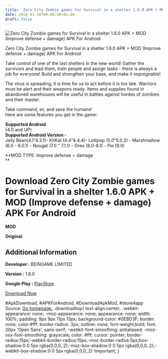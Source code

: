 ```yaml
---
title: 'Zero City Zombie games for Survival in a shelter 1.6.0 APK + MOD (Improve defense + damage) APK For Android'
date: 2020-01-18T00:00:00+01:00
draft: false
---
```


![Zero City Zombie games for Survival in a shelter 1.6.0 APK + MOD (Improve defense + damage) APK For Android](https://i1.wp.com/apkhome.net/wp-content/uploads/2020/01/Zero-City-Zombie-games-for-Survival-in-a-shelter-1.6.0-APK-MOD-Improve-defense-damage.png "Zero City Zombie games for Survival in a shelter 1.6.0 APK + MOD (Improve defense + damage) APK For Android")

  

Zero City Zombie games for Survival in a shelter 1.6.0 APK + MOD (Improve defense + damage) APK For Android

Take control of one of the last shelters in the new world! Gather the survivors and lead them, train people and assign tasks - there is always a job for everyone! Build and strengthen your base, and make it impregnable!

The virus is spreading, it is time for us to act before it is too late. Warriors must be alert and their weapons ready. Items and supplies found in abandoned warehouses will be useful in battles against hordes of zombies and their master.

Take command, sir, and save the humans!  
Here are some features you get in the game:

**Supported Android**  
{4.0 and UP}  
**Supported Android Version**:-  
Jelly Bean(4.1"4.3.1)- KitKat (4.4"4.4.4)- Lollipop (5.0"5.0.2) - Marshmallow (6.0 - 6.0.1) - Nougat (7.0 " 7.1.1) - Oreo (8.0-8.1) - Pie (9.0)

**MOD TYPE: Improve defense + damage  
**

Download Zero City Zombie games for Survival in a shelter 1.6.0 APK + MOD (Improve defense + damage) APK For Android
====================================================================================================================

**MOD**

**Original**

Additional Information
----------------------

**Developer :** BEINGAME LIMITED

**Version :** 1.6.0

**Google Play :** [PlayStore](https://play.google.com/store/apps/details?id=com.beingame.zc.zombie.shelter.survival)

  

[Download Now](https://store4app.co/post/zero-city-zombie-games-for-survival-in-a-shelter-1-6-0-apk-mod-improve-defense-damage-apk-for-android_1579287513)

  
#ApkDownload, #APKForAndroid, #DownloadApkMod, #store4app  
Source: [Go homepage.](https://store4app.co/post/zero-city-zombie-games-for-survival-in-a-shelter-1-6-0-apk-mod-improve-defense-damage-apk-for-android_1579287513) .downloadtop{ text-align:center; -webkit-appearance: none; -moz-appearance: none; appearance: none; width: 100%; padding: 9px 9px 11px 13px; background-color: #0EBD3F; border: none; color:#fff; border-radius: 3px; outline: none; font-weight;bold; font: 20px 'Open Sans', sans-serif; -webkit-font-smoothing: antialiased; -moz-osx-font-smoothing: grayscale; color: #fff; cursor: pointer; border-radius:15px;-webkit-border-radius:15px;-moz-border-radius:5px;box-shadow:0 0 5px rgba(0,0,0,.2);-moz-box-shadow:0 0 5px rgba(0,0,0,.2);-webkit-box-shadow:0 0 5px rgba(0,0,0,.2) !important; }